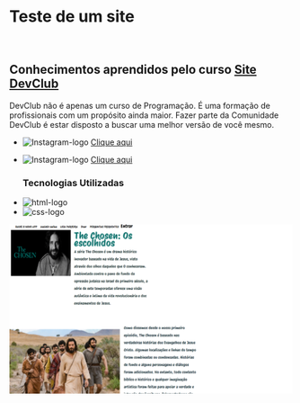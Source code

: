 <h1>Teste de um site</h1>
<br>
<h2>Conhecimentos aprendidos pelo curso  <a href="https://rodolfomori.com.br/devclub/">Site DevClub</a></h2></h2>
<p>DevClub não é apenas um curso de Programação. É uma formação de profissionais com um propósito ainda maior. Fazer parte da Comunidade DevClub é estar disposto a buscar uma melhor versão de você mesmo.</p>

- <img src="https://img.shields.io/badge/LinkedIn-0077B5?style=for-the-badge&logo=linkedin&logoColor=white" alt="Instagram-logo"/> <a href="https://www.linkedin.com/in/guilherme-link-corbellini-49686b264/" target="_blank">Clique aqui</a>

- <img src="https://img.shields.io/badge/Instagram-E4405F?style=for-the-badge&logo=instagram&logoColor=white" alt="Instagram-logo" /> <a href="https://www.instagram.com/guilherme_link_corbellini/" target="_blank">Clique aqui</a>

  <h3>Tecnologias Utilizadas</h3>

- <img src="https://img.shields.io/badge/HTML-239120?style=for-the-badge&logo=html5&logoColor=white" alt="html-logo"/>
- <img src= "https://img.shields.io/badge/CSS-239120?&style=for-the-badge&logo=css3&logoColor=white" alt="css-logo"/>
<img src="https://github.com/GuilhermeLC23/site_teste_the_chosen_git/blob/master/Captura%20de%20tela%202024-02-16%20185915.png?raw=true">
